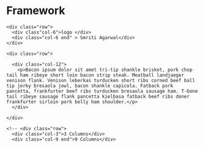 # Framework
<!doctype html>
<html>
<head>
  <meta charset="utf-8">
  <title>Framework Test page</title>
  <link rel="stylesheet" href="css/main.css">
</head>
<body>

  <div class="grid">

    <div class="row">
      <div class"col-6">logo </div>
      <div class="col-6 end" > Smriti Agarwal</div>
    </div>

    <div class="row"> 
    
      <div class="col-12">
        <p>Bacon ipsum dolor sit amet tri-tip shankle brisket, pork chop tail ham ribeye short loin bacon strip steak. Meatball landjaeger venison flank. Venison leberkas turducken short ribs corned beef ball tip jerky bresaola jowl, bacon shankle capicola. Fatback pork pancetta, frankfurter beef ribs turducken bresaola sausage ham. T-bone tail ribeye sausage flank pancetta kielbasa fatback beef ribs doner frankfurter sirloin pork belly ham shoulder.</p>
      </div>
      
    </div>

    <!-- <div class="row">
      <div class="col-3">3 Columns</div>
      <div class="col-9 end">9 Columns</div>
